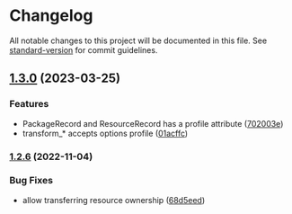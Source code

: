 # Changelog

All notable changes to this project will be documented in this file. See [standard-version](https://github.com/conventional-changelog/standard-version) for commit guidelines.

## [1.3.0](https://github.com/DataShades/ckanext-ingest/compare/v1.2.6...v1.3.0) (2023-03-25)


### Features

* PackageRecord and ResourceRecord has a profile attribute ([702003e](https://github.com/DataShades/ckanext-ingest/commit/702003e2201c1c80f72fb55fb6da47632d3fafee))
* transform_* accepts options profile ([01acffc](https://github.com/DataShades/ckanext-ingest/commit/01acffc546abf51effad75e77bbd1db3d237996a))

### [1.2.6](https://github.com/DataShades/ckanext-ingest/compare/v1.2.5...v1.2.6) (2022-11-04)


### Bug Fixes

* allow transferring resource ownership ([68d5eed](https://github.com/DataShades/ckanext-ingest/commit/68d5eed877981ade78f3e72dcf58ce1e7b0f37ea))
